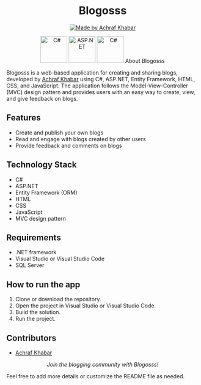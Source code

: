 <h1 align="center">Blogosss</h1>

<p align="center">
  <a href="#">
    <img src="https://img.shields.io/badge/Made%20by-Achraf%20Khabar-blue.svg" alt="Made by Achraf Khabar">
  </a>
</p>

<p align="center">
    <a href="[https://nodejs.org/en/](https://seeklogo.com/images/C/c-sharp-c-logo-02F17714BA-seeklogo.com.png)"> <img src="" alt="C#" height="70"></a>
    <a href="https://nodejs.org/en/"> <img src="[https://www.pngmart.com/files/7/PHP-PNG-File.png](https://upload.wikimedia.org/wikipedia/commons/thumb/e/ee/.NET_Core_Logo.svg/1024px-.NET_Core_Logo.svg.png)" alt="ASP.NET" height="70"></a>
    <a href="https://nodejs.org/en/"> <img src="https://www.pngmart.com/files/7/PHP-PNG-File.png" alt="C#" height="70"></a>  
</p)

About Blogosss
--------------

Blogosss is a web-based application for creating and sharing blogs, developed by [Achraf Khabar](https://github.com/achrafkhabar) using C#, ASP.NET, Entity Framework, HTML, CSS, and JavaScript. The application follows the Model-View-Controller (MVC) design pattern and provides users with an easy way to create, view, and give feedback on blogs.

Features
--------

-   Create and publish your own blogs
-   Read and engage with blogs created by other users
-   Provide feedback and comments on blogs

Technology Stack
----------------

-   C#
-   ASP.NET
-   Entity Framework (ORM)
-   HTML
-   CSS
-   JavaScript
-   MVC design pattern

Requirements
------------

-   .NET framework
-   Visual Studio or Visual Studio Code
-   SQL Server

How to run the app
------------------

1.  Clone or download the repository.
2.  Open the project in Visual Studio or Visual Studio Code.
3.  Build the solution.
4.  Run the project.

Contributors
------------

-   [Achraf Khabar](https://github.com/achrafkhabar)

<p align="center"> <i>Join the blogging community with Blogosss!</i> </p>

Feel free to add more details or customize the README file as needed.
